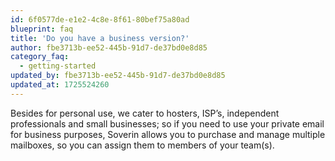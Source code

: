 ```yaml
---
id: 6f0577de-e1e2-4c8e-8f61-80bef75a80ad
blueprint: faq
title: 'Do you have a business version?'
author: fbe3713b-ee52-445b-91d7-de37bd0e8d85
category_faq:
  - getting-started
updated_by: fbe3713b-ee52-445b-91d7-de37bd0e8d85
updated_at: 1725524260
---
```

Besides for personal use, we cater to hosters, ISP’s, independent professionals and small businesses; so if you need to use your private email for business purposes, Soverin allows you to purchase and manage multiple mailboxes, so you can assign them to members of your team(s).